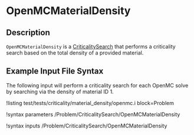 # OpenMCMaterialDensity

## Description

`OpenMCMaterialDensity` is a [CriticalitySearch](AddCriticalitySearchAction.md) that
performs a criticality search based on the total density of a provided material.

## Example Input File Syntax

The following input will perform a criticality search for each OpenMC solve
by searching via the density of material ID 1.

!listing test/tests/criticality/material_density/openmc.i
  block=Problem

!syntax parameters /Problem/CriticalitySearch/OpenMCMaterialDensity

!syntax inputs /Problem/CriticalitySearch/OpenMCMaterialDensity
